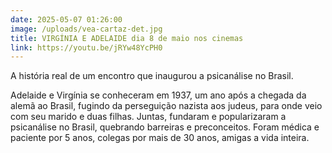 ```yaml
---
date: 2025-05-07 01:26:00
image: /uploads/vea-cartaz-det.jpg
title: VIRGÍNIA E ADELAIDE dia 8 de maio nos cinemas
link: https://youtu.be/jRYw48YcPH0
---
```

A história real de um encontro que inaugurou a psicanálise no Brasil.

Adelaide e Virgínia se conheceram em 1937, um ano após a chegada da alemã ao Brasil, fugindo da perseguição nazista aos judeus, para onde veio com seu marido e duas filhas. Juntas, fundaram e popularizaram a psicanálise no Brasil, quebrando barreiras e preconceitos. Foram médica e paciente por 5 anos, colegas por mais de 30 anos, amigas a vida inteira.
